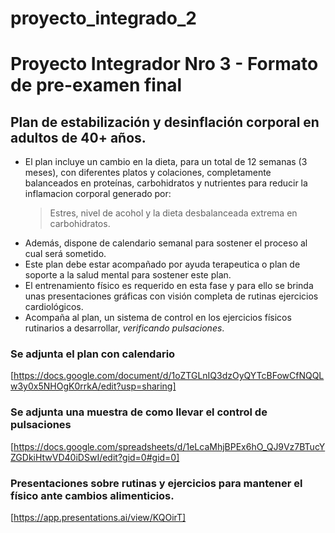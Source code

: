 # proyecto_integrado_2
# Proyecto Integrador Nro 3 - Formato de pre-examen final

## Plan de estabilización y desinflación corporal en adultos de 40+ años.

* El plan incluye un cambio en la dieta, para un total de 12 semanas (3 meses), con diferentes platos y colaciones, completamente balanceados en proteínas, carbohidratos y nutrientes para reducir la inflamacion corporal generado por:
  > Estres, nivel de acohol y la dieta desbalanceada extrema en carbohidratos.
* Además, dispone de calendario semanal para sostener el proceso al cual será sometido.
* Este plan debe estar acompañado por ayuda terapeutica o plan de soporte a la salud mental para sostener este plan.
* El entrenamiento físico es requerido en esta fase y para ello se brinda unas presentaciones gráficas con visión completa de rutinas ejercicios cardiológicos.
* Acompaña al plan, un sistema de control en los ejercicios físicos rutinarios a desarrollar, _verificando pulsaciones_.

### Se adjunta el plan  con calendario
[https://docs.google.com/document/d/1oZTGLnIQ3dzOyQYTcBFowCfNQQLw3y0x5NHOgK0rrkA/edit?usp=sharing]

### Se adjunta una muestra de como llevar el control de pulsaciones
[https://docs.google.com/spreadsheets/d/1eLcaMhjBPEx6hO_QJ9Vz7BTucYZGDkiHtwVD40iDSwI/edit?gid=0#gid=0]

### Presentaciones sobre rutinas y ejercicios para mantener el físico ante cambios alimenticios.
[https://app.presentations.ai/view/KQOirT]
